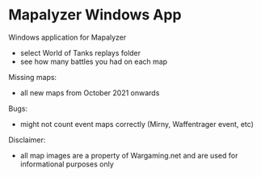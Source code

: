 # Mapalyzer Windows App
 Windows application for Mapalyzer
 
 - select World of Tanks replays folder
 - see how many battles you had on each map
 
 Missing maps:
 - all new maps from October 2021 onwards
 
 Bugs:
 - might not count event maps correctly (Mirny, Waffentrager event, etc)
 
 Disclaimer:
- all map images are a property of Wargaming.net and are used for informational purposes only